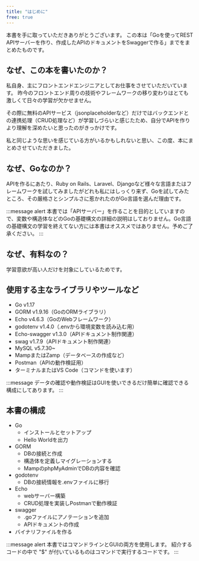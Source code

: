 ```yaml
---
title: "はじめに"
free: true
---
```


本書を手に取っていただきありがとうございます。
この本は「Goを使ってREST APIサーバーを作り、作成したAPIのドキュメントをSwaggerで作る」までをまとめたものです。

## なぜ、この本を書いたのか？
私自身、主にフロントエンドエンジニアとしてお仕事をさせていただいています。
昨今のフロントエンド周りの技術やフレームワークの移り変わりはとても激しくて日々の学習が欠かせません。

その際に無料のAPIサービス（jsonplaceholderなど）だけではバックエンドとの連携処理（CRUD処理など）が学習しづらいと感じたため、自分でAPIを作りより理解を深めたいと思ったのがきっかけです。

私と同じような思いを感じている方がいるかもしれないと思い、この度、本にまとめさせていただきました。

## なぜ、Goなのか？
APIを作るにあたり、Ruby on Rails、Laravel、Djangoなど様々な言語またはフレームワークを試してみましたがどれも私にはしっくり来ず、Goを試してみたところ、その厳格さとシンプルさに惹かれたのがGo言語を選んだ理由です。

:::message alert
本書では「APIサーバー」を作ることを目的としていますので、変数や構造体などのGoの基礎構文の詳細の説明はしておりません。Go言語の基礎構文の学習を終えてない方には本書はオススメではありません。予めご了承ください。
:::

## なぜ、有料なの？
学習意欲が高い人だけを対象にしているためです。

## 使用する主なライブラリやツールなど
- Go v1.17
- GORM v1.9.16（GoのORMライブラリ）
- Echo v4.6.3（GoのWebフレームワーク）
- godotenv v1.4.0（.envから環境変数を読み込む用）
- Echo-swagger v1.3.0（APIドキュメント制作関連）
- swag v1.7.9（APIドキュメント制作関連）
- MySQL v5.7.30~
- MampまたはZamp（データベースの作成など）
- Postman（APIの動作検証用）
- ターミナルまたはVS Code（コマンドを使います）

:::message
データの確認や動作検証はGUIを使いできるだけ簡単に確認できる構成にしてあります。
:::

## 本書の構成
- Go
  - インストールとセットアップ
  - Hello Worldを出力
- GORM
  - DBの接続と作成
  - 構造体を定義しマイグレーションする
  - MampのphpMyAdminでDBの内容を確認
- godotenv
  - DBの接続情報を.envファイルに移行
- Echo
  - webサーバー構築
  - CRUD処理を実装しPostmanで動作検証
- swagger
  - .goファイルにアノテーションを追加
  - APIドキュメントの作成
- バイナリファイルを作る

:::message alert
本書ではコマンドラインとGUIの両方を使用します。
紹介するコードの中で "$" が付いているものはコマンドで実行するコードです。
:::
